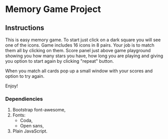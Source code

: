 # Memory Game Project

## Instructions

This is easy memory game. To start just click on a dark square you will see one of the icons. Game includes 16 icons in 8 pairs. Your job is to match them all by clicking on them. Score panel just above game playground showing you how many stars you have, how long you are playing and giving you option to start again by clicking "repeat" button. 

When you match all cards pop up a small window with your scores and option to try again. 

Enjoy!

### Dependiencies 

1. Bootstrap font-awesome,
2. Fonts:
    * Coda,
    * Open sans,
3. Plain JavaScript.   